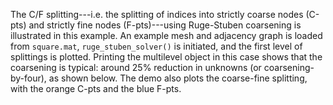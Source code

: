 The C/F splitting---i.e. the splitting of indices into strictly coarse nodes
(C-pts) and strictly fine nodes (F-pts)---using Ruge-Stuben coarsening is
illustrated in this example.  An example mesh and adjacency graph is loaded
from `square.mat`, `ruge_stuben_solver()` is initiated, and the first level of
splittings is plotted.  Printing the multilevel object in this case shows that
the coarsening is typical: around 25% reduction in unknowns (or
coarsening-by-four), as shown below. The demo also plots the coarse-fine
splitting, with the orange C-pts and the blue F-pts.
